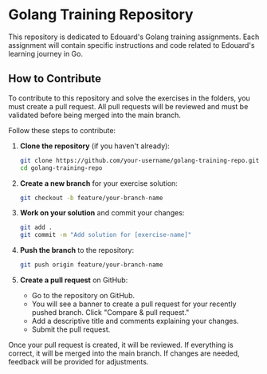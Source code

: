 # Golang Training Repository

This repository is dedicated to Edouard's Golang training assignments. Each assignment will contain specific instructions and code related to Edouard's learning journey in Go.

## How to Contribute

To contribute to this repository and solve the exercises in the folders, you must create a pull request. All pull requests will be reviewed and must be validated before being merged into the main branch.

Follow these steps to contribute:

1. **Clone the repository** (if you haven't already):
   ```bash
   git clone https://github.com/your-username/golang-training-repo.git
   cd golang-training-repo
   ```

2. **Create a new branch** for your exercise solution:
   ```bash
   git checkout -b feature/your-branch-name
   ```

3. **Work on your solution** and commit your changes:
   ```bash
   git add .
   git commit -m "Add solution for [exercise-name]"
   ```

4. **Push the branch** to the repository:
   ```bash
   git push origin feature/your-branch-name
   ```

5. **Create a pull request** on GitHub:
   - Go to the repository on GitHub.
   - You will see a banner to create a pull request for your recently pushed branch. Click "Compare & pull request."
   - Add a descriptive title and comments explaining your changes.
   - Submit the pull request.

Once your pull request is created, it will be reviewed. If everything is correct, it will be merged into the main branch. If changes are needed, feedback will be provided for adjustments.
